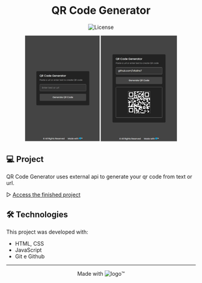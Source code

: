 <h1 align="center">QR Code Generator</h1>

<p align="center">
  <img alt="License" src="https://img.shields.io/static/v1?label=license&message=GPL-2.0&color=49AA26&labelColor=000000">
</p>


<p align="center">
  <img alt="project" src=".github/preview.png" width="80%">
</p>


## 💻 Project

QR Code Generator uses external api to generate your qr code from text or url.

▷ [Access the finished project](https://vitalinx7.github.io//)


## 🛠️ Technologies

This project was developed with:

- HTML, CSS
- JavaScript
- Git e Github

---

<p align="center"> Made with <img src="https://cdn.jsdelivr.net/gh/devicons/devicon/icons/windows8/windows8-original.svg" width="24" height="15" alt="logo" title="Windows"/>&trade;</p>
